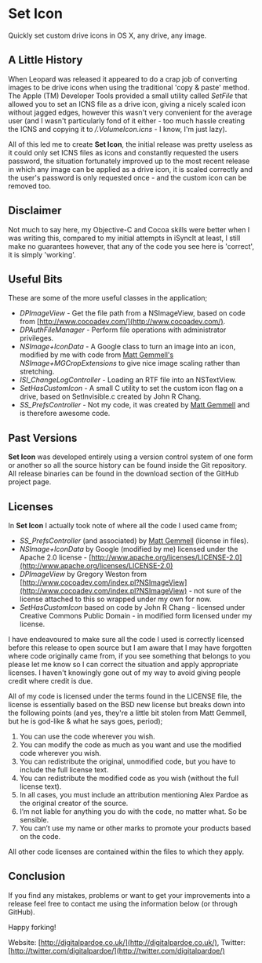 Set Icon
========
Quickly set custom drive icons in OS X, any drive, any image.

A Little History
----------------
When Leopard was released it appeared to do a crap job of converting images to be drive icons when using
the traditional 'copy & paste' method. The Apple (TM) Developer Tools provided a small utility called
*SetFile* that allowed you to set an ICNS file as a drive icon, giving a nicely scaled icon without
jagged edges, however this wasn't very convenient for the average user (and I wasn't particularly fond of
it either - too much hassle creating the ICNS and copying it to */.VolumeIcon.icns* - I know, I'm just
lazy).

All of this led me to create **Set Icon**, the initial release was pretty useless as it could only set ICNS
files as icons and constantly requested the users password, the situation fortunately improved up to the
most recent release in which any image can be applied as a drive icon, it is scaled correctly and the user's
password is only requested once - and the custom icon can be removed too.

Disclaimer
----------
Not much to say here, my Objective-C and Cocoa skills were better when I was writing this, compared to my
initial attempts in iSyncIt at least, I still make no guarantees however, that any of the code you see
here is 'correct', it is simply 'working'.

Useful Bits
-----------
These are some of the more useful classes in the application;

* *DPImageView* - Get the file path from a NSImageView, based on code from [http://www.cocoadev.com/](http://www.cocoadev.com/).
* *DPAuthFileManager* - Perform file operations with administrator privileges.
* *NSImage+IconData* - A Google class to turn an image into an icon, modified by me with code from [Matt Gemmell's](http://mattgemmell.com/) *NSImage+MGCropExtensions* to give nice image scaling rather than stretching.
* *ISI_ChangeLogController* - Loading an RTF file into an NSTextView.
* *SetHasCustomIcon* - A small C utility to set the custom icon flag on a drive, based on SetInvisible.c created by John R Chang.
* *SS_PrefsController* - Not my code, it was created by [Matt Gemmell](http://mattgemmell.com/) and is therefore awesome code.

Past Versions
-------------
**Set Icon** was developed entirely using a version control system of one form or another so all the source
history can be found inside the Git repository. All release binaries can be found in the download section
of the GitHub project page.

Licenses
--------
In **Set Icon** I actually took note of where all the code I used came from;

* *SS_PrefsController* (and associated) by [Matt Gemmell](http://mattgemmell.com/) (license in files).
* *NSImage+IconData* by Google (modified by me) licensed under the Apache 2.0 license - [http://www.apache.org/licenses/LICENSE-2.0](http://www.apache.org/licenses/LICENSE-2.0)
* *DPImageView* by Gregory Weston from [http://www.cocoadev.com/index.pl?NSImageView](http://www.cocoadev.com/index.pl?NSImageView) - not sure of the license attached to this so wrapped under my own for now.
* *SetHasCustomIcon* based on code by John R Chang - licensed under Creative Commons Public Domain - in modified form licensed under my license.

I have endeavoured to make sure all the code I used is correctly licensed before this release to open
source but I am aware that I may have forgotten where code originally came from, if you see something
that belongs to you please let me know so I can correct the situation and apply appropriate licenses. I
haven't knowingly gone out of my way to avoid giving people credit where credit is due.

All of my code is licensed under the terms found in the LICENSE file, the license is essentially based
on the BSD new license but breaks down into the following points (and yes, they're a little bit stolen
from Matt Gemmell, but he is god-like & what he says goes, period);

1. You can use the code wherever you wish.
2. You can modify the code as much as you want and use the modified code wherever you wish.
3. You can redistribute the original, unmodified code, but you have to include the full license text.
4. You can redistribute the modified code as you wish (without the full license text).
5. In all cases, you must include an attribution mentioning Alex Pardoe as the original creator of the source.
6. I’m not liable for anything you do with the code, no matter what. So be sensible.
7. You can’t use my name or other marks to promote your products based on the code.

All other code licenses are contained within the files to which they apply.

Conclusion
----------
If you find any mistakes, problems or want to get your improvements into a release feel free to contact
me using the information below (or through GitHub).

Happy forking!

Website: [http://digitalpardoe.co.uk/](http://digitalpardoe.co.uk/), Twitter: [http://twitter.com/digitalpardoe/](http://twitter.com/digitalpardoe/)
